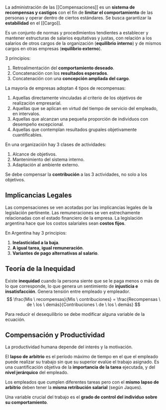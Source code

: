La administración de las [[Compensaciones]] es un **sistema de recompensas y castigos** con el fin de **limitar el comportamiento** de las personas y operar dentro de ciertos estándares. Se busca garantizar la **estabilidad** en el [[Cargo]].

Es un conjunto de normas y procedimientos tendientes a establecer y mantener estructuras de salarios equitativas y justas, con relación a los salarios de otros cargos de la organización (**equilibrio interno**) y de mismos cargos en otras empresas (**equilibrio externo**).

3 principios:

1. Retroalimentación del **comportamiento deseado**.
2. Concatenación con los **resultados esperados**.
3. Concatenación con una **concepción ampliada del cargo**.

La mayoría de empresas adoptan 4 tipos de recompensas:

1. Aquellas directamente vinculadas al criterio de los objetivos de realización empresarial.
2. Aquellas que se aplican en virtud del tiempo de servicio del empleado, en intervalos.
3. Aquellas que alcanzan una pequeña proporción de individuos con desempeño excepcional.
4. Aquellas que contemplan resultados grupales objetivamente cuantificables.

En una organización hay 3 clases de actividades:

1. Alcance de objetivos.
2. Mantenimiento del sistema interno.
3. Adaptación al ambiente externo.

Se debe compensar la **contribución** a las 3 actividades, no solo a los objetivos.

## Implicancias Legales

Las compensaciones se ven acotadas por las implicancias legales de la legislación pertinente. Las remuneraciones se ven estrechamente relacionadas con el estado financiero de la empresa. La legislación argentina hace que los costos salariales sean **costos fijos**.

En Argentina hay 3 principios:

1. **Inelasticidad a la baja**.
2. **A igual tarea, igual remuneración**.
3. **Variantes de pago alternativas al salario**.

## Teoría de la Inequidad

Existe **inequidad** cuando la persona siente que se le paga menos o más de lo que corresponde, lo que genera un sentimiento de **injusticia e insatisfacción**. Genera tensión entre empleado y empleador.
$$
\frac{Mis \ recompensas}{Mis \ contribuciones} = \frac{Recompensas \ de \ los \ demás}{Contribuciones \ de \ los \ demás}
$$

Para reducir el desequilibrio se debe modificar alguna variable de la ecuación.

## Compensación y Productividad

La productividad humana depende del interés y la motivación.

El **lapso de arbitrio** es el período máximo de tiempo en el que el empleado puede realizar su trabajo sin que su superior evalúe el trabajo asignado. Es una cuantificación objetiva de la **importancia de la tarea** ejecutada, y del **nivel jerárquico** del empleado.

Los empleados que cumplen diferentes tareas pero con el **mismo lapso de arbitrio** deben tener la **misma retribución salarial** (según Jaques). 

Una variable crucial del trabajo es el **grado de control del individuo sobre su comportamiento**.
